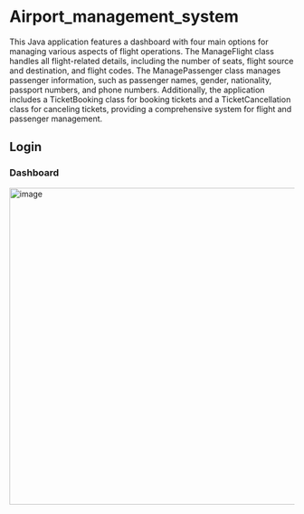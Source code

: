 # Airport_management_system
This Java application features a dashboard with four main options for managing various aspects of flight operations. The ManageFlight class handles all flight-related details, including the number of seats, flight source and destination, and flight codes. The ManagePassenger class manages passenger information, such as passenger names, gender, nationality, passport numbers, and phone numbers. Additionally, the application includes a TicketBooking class for booking tickets and a TicketCancellation class for canceling tickets, providing a comprehensive system for flight and passenger management.
## Login 

### Dashboard 
<img width="560" alt="image" src="https://github.com/icobeen/Java_flight_management/assets/153369256/7efd9bf2-aff9-464d-913f-4db1c3d593e4">


